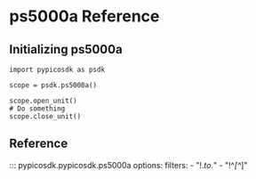 # ps5000a Reference
## Initializing ps5000a
```
import pypicosdk as psdk

scope = psdk.ps5000a()

scope.open_unit()
# Do something
scope.close_unit()
```

## Reference
::: pypicosdk.pypicosdk.ps5000a
    options:
        filters:
        - "!.*_to_.*"
        - "!^_[^_]"